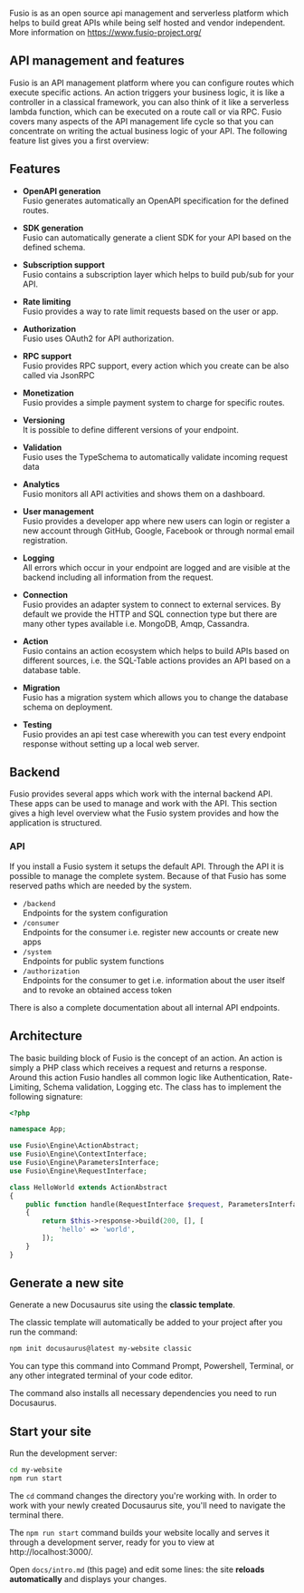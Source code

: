 







Fusio is as an open source api management and serverless platform which helps to build great APIs while being self
hosted and vendor independent. More information on https://www.fusio-project.org/

## API management and features

Fusio is an API management platform where you can configure routes which execute specific actions. An action triggers
your business logic, it is like a controller in a classical framework, you can also think of it like a serverless lambda
function, which can be executed on a route call or via RPC. Fusio covers many aspects of the API management life cycle
so that you can concentrate on writing the actual business logic of your API. The following feature list gives you a
first overview:

## Features

* __OpenAPI generation__  
  Fusio generates automatically an OpenAPI specification for the defined routes.

* __SDK generation__  
  Fusio can automatically generate a client SDK for your API based on the defined schema.

* __Subscription support__  
  Fusio contains a subscription layer which helps to build pub/sub for your API.

* __Rate limiting__  
  Fusio provides a way to rate limit requests based on the user or app.

* __Authorization__  
  Fusio uses OAuth2 for API authorization.

* __RPC support__  
  Fusio provides RPC support, every action which you create can be also called via JsonRPC

* __Monetization__  
  Fusio provides a simple payment system to charge for specific routes.

* __Versioning__  
  It is possible to define different versions of your endpoint.

* __Validation__  
  Fusio uses the TypeSchema to automatically validate incoming request data

* __Analytics__  
  Fusio monitors all API activities and shows them on a dashboard.

* __User management__  
  Fusio provides a developer app where new users can login or register a new account through GitHub, Google, Facebook or through normal email registration.

* __Logging__  
  All errors which occur in your endpoint are logged and are visible at the backend including all information from the request.

* __Connection__  
  Fusio provides an adapter system to connect to external services. By default we provide the HTTP and SQL connection type but there are many other types available i.e. MongoDB, Amqp, Cassandra.

* __Action__  
  Fusio contains an action ecosystem which helps to build APIs based on different sources, i.e. the SQL-Table actions provides an API based on a database table.

* __Migration__  
  Fusio has a migration system which allows you to change the database schema on deployment.

* __Testing__  
  Fusio provides an api test case wherewith you can test every endpoint response without setting up a local web server.

## Backend

Fusio provides several apps which work with the internal backend API. These apps can be used to manage and work with the
API. This section gives a high level overview what the Fusio system provides and how the application is structured.

### API

If you install a Fusio system it setups the default API. Through the API it is possible to manage the complete system.
Because of that Fusio has some reserved paths which are needed by the system.

* `/backend`  
  Endpoints for the system configuration
* `/consumer`  
  Endpoints for the consumer i.e. register new accounts or create new apps
* `/system`  
  Endpoints for public system functions
* `/authorization`  
  Endpoints for the consumer to get i.e. information about the user itself and to revoke an obtained access token

There is also a complete documentation about all internal API endpoints.

## Architecture

The basic building block of Fusio is the concept of an action. An action is simply a PHP class which receives a request
and returns a response. Around this action Fusio handles all common logic like Authentication, Rate-Limiting, Schema
validation, Logging etc. The class has to implement the following signature:

```php
<?php

namespace App;

use Fusio\Engine\ActionAbstract;
use Fusio\Engine\ContextInterface;
use Fusio\Engine\ParametersInterface;
use Fusio\Engine\RequestInterface;

class HelloWorld extends ActionAbstract
{
    public function handle(RequestInterface $request, ParametersInterface $configuration, ContextInterface $context)
    {
        return $this->response->build(200, [], [
            'hello' => 'world',
        ]);
    }
}
```

## Generate a new site

Generate a new Docusaurus site using the **classic template**.

The classic template will automatically be added to your project after you run the command:

```bash
npm init docusaurus@latest my-website classic
```

You can type this command into Command Prompt, Powershell, Terminal, or any other integrated terminal of your code editor.

The command also installs all necessary dependencies you need to run Docusaurus.

## Start your site

Run the development server:

```bash
cd my-website
npm run start
```

The `cd` command changes the directory you're working with. In order to work with your newly created Docusaurus site, you'll need to navigate the terminal there.

The `npm run start` command builds your website locally and serves it through a development server, ready for you to view at http://localhost:3000/.

Open `docs/intro.md` (this page) and edit some lines: the site **reloads automatically** and displays your changes.
